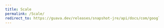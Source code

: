 ```yaml
---
title: Scale
permalink: /Scale/
redirect_to: https://guava.dev/releases/snapshot-jre/api/docs/com/google/common/math/Quantiles.Scale.html
---
```

